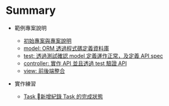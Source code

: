 # Summary

<!-- * [Introduction](README.md)

* 01 現代軟體開發工法
    * MVC 分層開發觀念
    * TDD 測試驅動開發
    * DevOps 觀念概論
    * 前後端分離開發

* 為什麼要學 JavaScript
    * JavaScript 的至今發展狀況
    * JavaScript 應用案例 -->

* 範例專案說明
    * [初始專案與專案說明](./004-js-workshop/004001-install.md)
    * [model: ORM 透過程式碼定義資料庫](./004-js-workshop/004002-model.md)
    * [test: 透過測試確認 model 定義運作正常，及定義 API spec](./004-js-workshop/004003-test.md)
    * [controller: 實作 API 並且透過 test 驗證 API](./004-js-workshop/004004-controller.md)
    * [view: 前後端整合](./004-js-workshop/004005-view.md)

* 實作練習
    * [Task 新增紀錄 Task 的完成狀態](./005-js-practice/005001-task-completed.md)
